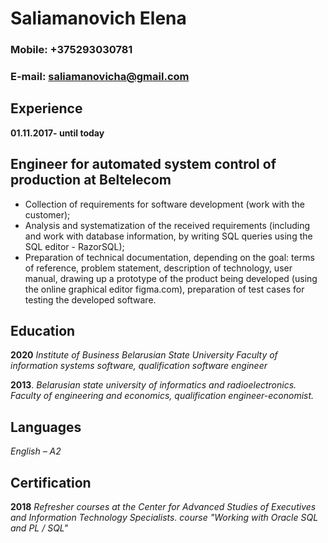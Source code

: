 # Saliamanovich Elena

### Mobile: +375293030781

### E-mail: saliamanovicha@gmail.com

## Experience

**01.11.2017- until today**

## Engineer for automated system control of production at Beltelecom

- Collection of requirements for software development (work with the customer);
- Analysis and systematization of the received requirements (including and work with database information, by writing SQL queries using the SQL editor - RazorSQL);
- Preparation of technical documentation, depending on the goal: terms of reference, problem statement, description of technology, user manual, drawing up a prototype of the product being developed (using the online graphical editor figma.com), preparation of test cases for testing the developed software.

## Education

**2020** _Institute of Business Belarusian State University_
_Faculty of information systems software, qualification software engineer_

**2013**. _Belarusian state university of informatics and radioelectronics. Faculty of engineering and economics, qualification engineer-economist._

## Languages

_English – A2_

## Certification

**2018** _Refresher courses at the Center for Advanced Studies of Executives and Information Technology Specialists. course "Working with Oracle SQL and PL / SQL"_

